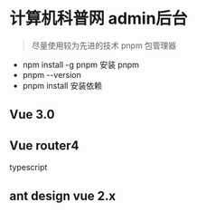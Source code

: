 # 计算机科普网 admin后台

> 尽量使用较为先进的技术 pnpm 包管理器
- npm install -g pnpm 安装 pnpm
- pnpm --version 
- pnpm install 安装依赖

## Vue 3.0

## Vue router4

typescript

## ant design vue 2.x
